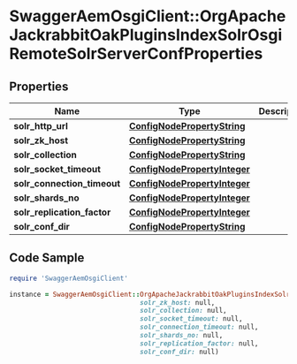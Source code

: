 # SwaggerAemOsgiClient::OrgApacheJackrabbitOakPluginsIndexSolrOsgiRemoteSolrServerConfProperties

## Properties

Name | Type | Description | Notes
------------ | ------------- | ------------- | -------------
**solr_http_url** | [**ConfigNodePropertyString**](ConfigNodePropertyString.md) |  | [optional] 
**solr_zk_host** | [**ConfigNodePropertyString**](ConfigNodePropertyString.md) |  | [optional] 
**solr_collection** | [**ConfigNodePropertyString**](ConfigNodePropertyString.md) |  | [optional] 
**solr_socket_timeout** | [**ConfigNodePropertyInteger**](ConfigNodePropertyInteger.md) |  | [optional] 
**solr_connection_timeout** | [**ConfigNodePropertyInteger**](ConfigNodePropertyInteger.md) |  | [optional] 
**solr_shards_no** | [**ConfigNodePropertyInteger**](ConfigNodePropertyInteger.md) |  | [optional] 
**solr_replication_factor** | [**ConfigNodePropertyInteger**](ConfigNodePropertyInteger.md) |  | [optional] 
**solr_conf_dir** | [**ConfigNodePropertyString**](ConfigNodePropertyString.md) |  | [optional] 

## Code Sample

```ruby
require 'SwaggerAemOsgiClient'

instance = SwaggerAemOsgiClient::OrgApacheJackrabbitOakPluginsIndexSolrOsgiRemoteSolrServerConfProperties.new(solr_http_url: null,
                                 solr_zk_host: null,
                                 solr_collection: null,
                                 solr_socket_timeout: null,
                                 solr_connection_timeout: null,
                                 solr_shards_no: null,
                                 solr_replication_factor: null,
                                 solr_conf_dir: null)
```


